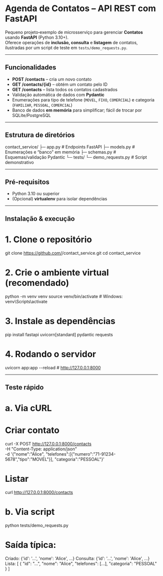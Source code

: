 # Agenda de Contatos – API REST com FastAPI

Pequeno projeto‐exemplo de microsserviço para gerenciar **Contatos** usando **FastAPI** (Python 3.10+).  
Oferece operações de **inclusão, consulta** e **listagem** de contatos, ilustradas por um script de teste em `tests/demo_requests.py`.

---

## Funcionalidades

- **POST /contacts** – cria um novo contato  
- **GET /contacts/{id}** – obtém um contato pelo ID  
- **GET /contacts** – lista todos os contatos cadastrados  
- Validação automática de dados com **Pydantic**  
- Enumerações para tipo de telefone (`MOVEL`, `FIXO`, `COMERCIAL`) e categoria (`FAMILIAR`, `PESSOAL`, `COMERCIAL`)  
- Banco de dados **em memória** para simplificar; fácil de trocar por SQLite/PostgreSQL

---

## Estrutura de diretórios
contact_service/
├─ app.py # Endpoints FastAPI
├─ models.py # Enumerações e “banco” em memória
├─ schemas.py # Esquemas/validação Pydantic
└─ tests/
└─ demo_requests.py # Script demonstrativo

---

## Pré-requisitos

- Python 3.10 ou superior  
- (Opcional) **virtualenv** para isolar dependências

---

## Instalação & execução

# 1. Clone o repositório
git clone https://github.com/<seu-usuario>/contact_service.git
cd contact_service

# 2. Crie o ambiente virtual (recomendado)
python -m venv venv
source venv/bin/activate  # Windows: venv\Scripts\activate

# 3. Instale as dependências
pip install fastapi uvicorn[standard] pydantic requests

# 4. Rodando o servidor
uvicorn app:app --reload  # http://127.0.0.1:8000

---

## Teste rápido

# a. Via cURL

# Criar contato

curl -X POST http://127.0.0.1:8000/contacts \
    -H "Content-Type: application/json" \
    -d '{"nome":"Alice",
         "telefones":[{"numero":"71-91234-5678","tipo":"MOVEL"}],
         "categoria":"PESSOAL"}'

# Listar

curl http://127.0.0.1:8000/contacts

# b. Via script

python tests/demo_requests.py

# Saída típica:

Criado: {'id': '...', 'nome': 'Alice', ...}
Consulta: {'id': '...', 'nome': 'Alice', ...}
Lista: [
  {
    "id": "...",
    "nome": "Alice",
    "telefones": [...],
    "categoria": "PESSOAL"
  }
]

